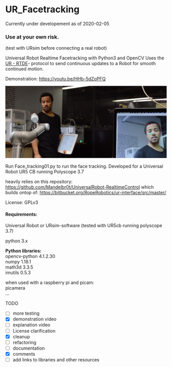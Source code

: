 # UR_Facetracking

Currently under developement as of 2020-02-05

### **Use at your own risk.**
(test with URsim before connecting a real robot)


 Universal Robot Realtime Facetracking with Python3 and OpenCV
 Uses the [UR - RTDE](https://www.universal-robots.com/how-tos-and-faqs/how-to/ur-how-tos/real-time-data-exchange-rtde-guide-22229/)- protocol to send continuous updates to a Robot for smooth continued motion.

Demonstration: https://youtu.be/HHb-5dZoPFQ

![Universal Robot Realtime Face Tracking Python](UR_Facetracking_Demo.jpg)


Run Face_tracking01.py to run the face tracking.
Developed for a Universal Robot UR5 CB running Polyscope 3.7

heavily relies on this repository:
https://github.com/Mandelbr0t/UniversalRobot-RealtimeControl
which builds ontop of:
https://bitbucket.org/RopeRobotics/ur-interface/src/master/

License: GPLv3



#### Requirements:
Universal Robot or URsim-software (tested with UR5cb running polyscope 3.7)

python 3.x

**Python libraries:**  
opencv-python 4.1.2.30   
numpy 1.18.1  
math3d 3.3.5  
imutils 0.5.3  

when used with a raspberry pi and picam:  
picamera  
...  


TODO
- [ ] more testing
- [x] demonstration video
- [ ] explanation video
- [ ] License clarification
- [x] cleanup
- [ ] refactoring
- [ ] documentation
- [x] comments
- [ ] add links to libraries and other resources
